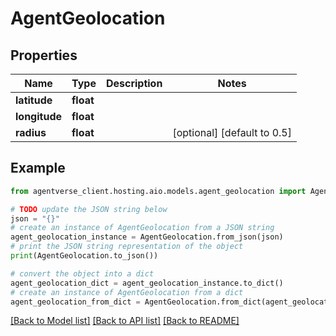 # AgentGeolocation


## Properties

Name | Type | Description | Notes
------------ | ------------- | ------------- | -------------
**latitude** | **float** |  | 
**longitude** | **float** |  | 
**radius** | **float** |  | [optional] [default to 0.5]

## Example

```python
from agentverse_client.hosting.aio.models.agent_geolocation import AgentGeolocation

# TODO update the JSON string below
json = "{}"
# create an instance of AgentGeolocation from a JSON string
agent_geolocation_instance = AgentGeolocation.from_json(json)
# print the JSON string representation of the object
print(AgentGeolocation.to_json())

# convert the object into a dict
agent_geolocation_dict = agent_geolocation_instance.to_dict()
# create an instance of AgentGeolocation from a dict
agent_geolocation_from_dict = AgentGeolocation.from_dict(agent_geolocation_dict)
```
[[Back to Model list]](../README.md#documentation-for-models) [[Back to API list]](../README.md#documentation-for-api-endpoints) [[Back to README]](../README.md)


